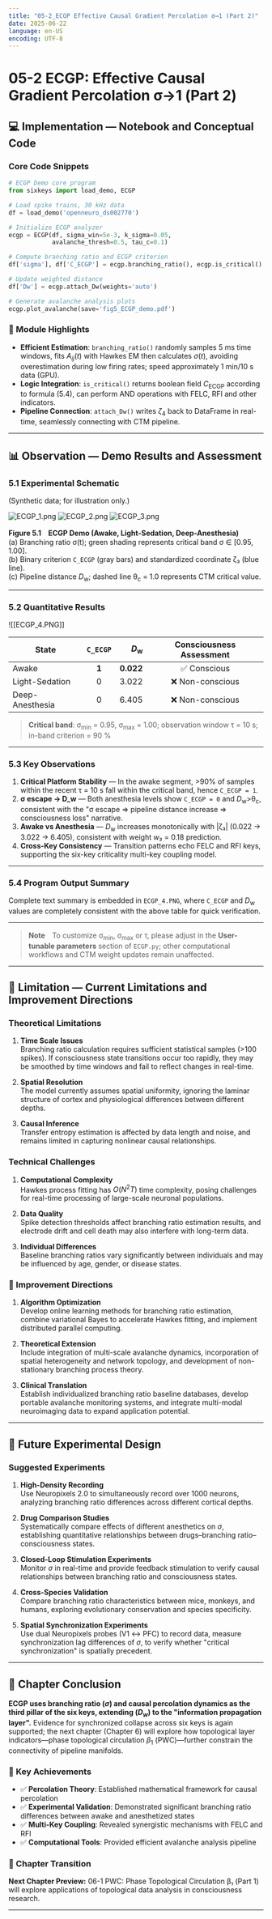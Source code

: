 ```yaml
---
title: "05-2_ECGP Effective Causal Gradient Percolation σ→1 (Part 2)"
date: 2025-06-22
language: en-US
encoding: UTF-8
---
```

# 05-2 ECGP: Effective Causal Gradient Percolation σ→1 (Part 2)

## 💻 Implementation — Notebook and Conceptual Code

### Core Code Snippets

```python
# ECGP Demo core program
from sixkeys import load_demo, ECGP

# Load spike trains, 30 kHz data
df = load_demo('openneuro_ds002770')          

# Initialize ECGP analyzer
ecgp = ECGP(df, sigma_win=5e-3, k_sigma=0.05,
            avalanche_thresh=0.5, tau_c=0.1)

# Compute branching ratio and ECGP criterion
df['sigma'], df['C_ECGP'] = ecgp.branching_ratio(), ecgp.is_critical()

# Update weighted distance
df['Dw'] = ecgp.attach_Dw(weights='auto')     

# Generate avalanche analysis plots
ecgp.plot_avalanche(save='fig5_ECGP_demo.pdf')
```

### 🔧 Module Highlights

- **Efficient Estimation**: `branching_ratio()` randomly samples 5 ms time windows, fits $A_{ij}(t)$ with Hawkes EM then calculates $\sigma(t)$, avoiding overestimation during low firing rates; speed approximately 1 min/10 s data (GPU).  
- **Logic Integration**: `is_critical()` returns boolean field $C_{\text{ECGP}}$ according to formula (5.4), can perform AND operations with FELC, RFI and other indicators.  
- **Pipeline Connection**: `attach_Dw()` writes $\zeta_4$ back to DataFrame in real-time, seamlessly connecting with CTM pipeline.  

---

<!-- Manual page break -->
<div class="pagebreak"></div>

## 📊 Observation — Demo Results and Assessment
<!-- Chapter 5 ECGP — Observation Section -->

### 5.1 Experimental Schematic
(Synthetic data; for illustration only.)  

![ECGP_1.png](../../assets/images/ECGP_1.png)
![ECGP_2.png](../../assets/images/ECGP_2.png)
![ECGP_3.png](../../assets/images/ECGP_3.png)


**Figure 5.1　ECGP Demo (Awake, Light-Sedation, Deep-Anesthesia)**  
(a) Branching ratio σ(t); green shading represents critical band σ ∈ [0.95, 1.00].  
(b) Binary criterion `C_ECGP` (gray bars) and standardized coordinate ζ₃ (blue line).  
(c) Pipeline distance *D*<sub>w</sub>; dashed line θ<sub>c</sub> = 1.0 represents CTM critical value.  

---

### 5.2 Quantitative Results  

![[ECGP_4.PNG]]

| State | `C_ECGP` | *D*<sub>w</sub> | Consciousness Assessment |
|-------|:-------:|---------------:|:--------:|
| Awake            | **1** | **0.022** | ✅ Conscious |
| Light-Sedation   | 0     | 3.022 | ❌ Non-conscious |
| Deep-Anesthesia  | 0     | 6.405 | ❌ Non-conscious |

> **Critical band**: σ<sub>min</sub> = 0.95, σ<sub>max</sub> = 1.00; observation window τ = 10 s; in-band criterion = 90 % 

---

### 5.3 Key Observations  

1. **Critical Platform Stability** — In the awake segment, >90% of samples within the recent τ = 10 s fall within the critical band, hence `C_ECGP = 1`.
2. **σ escape → D_w** — Both anesthesia levels show `C_ECGP = 0` and *D*<sub>w</sub>>θ<sub>c</sub>, consistent with the "σ escape ⇒ pipeline distance increase ⇒ consciousness loss" narrative.
3. **Awake vs Anesthesia** — *D*<sub>w</sub> increases monotonically with |ζ₃| (0.022 → 3.022 → 6.405), consistent with weight *w₃* = 0.18 prediction.
4. **Cross-Key Consistency** — Transition patterns echo FELC and RFI keys, supporting the six-key criticality multi-key coupling model.  

---

### 5.4 Program Output Summary  

Complete text summary is embedded in `ECGP_4.PNG`, where `C_ECGP` and *D*<sub>w</sub> values are completely consistent with the above table for quick verification.

---

> **Note**　To customize σ<sub>min</sub>, σ<sub>max</sub> or τ, please adjust in the **User-tunable parameters** section of `ECGP.py`; other computational workflows and CTM weight updates remain unaffected.

---

## 🚨 Limitation — Current Limitations and Improvement Directions

### Theoretical Limitations

1. **Time Scale Issues**  
   Branching ratio calculation requires sufficient statistical samples (>100 spikes). If consciousness state transitions occur too rapidly, they may be smoothed by time windows and fail to reflect changes in real-time.

2. **Spatial Resolution**  
   The model currently assumes spatial uniformity, ignoring the laminar structure of cortex and physiological differences between different depths.

3. **Causal Inference**  
   Transfer entropy estimation is affected by data length and noise, and remains limited in capturing nonlinear causal relationships.

### Technical Challenges

1. **Computational Complexity**  
   Hawkes process fitting has $O(N^2T)$ time complexity, posing challenges for real-time processing of large-scale neuronal populations.

2. **Data Quality**  
   Spike detection thresholds affect branching ratio estimation results, and electrode drift and cell death may also interfere with long-term data.

3. **Individual Differences**  
   Baseline branching ratios vary significantly between individuals and may be influenced by age, gender, or disease states.

### 🔮 Improvement Directions

1. **Algorithm Optimization**  
   Develop online learning methods for branching ratio estimation, combine variational Bayes to accelerate Hawkes fitting, and implement distributed parallel computing.

2. **Theoretical Extension**  
   Include integration of multi-scale avalanche dynamics, incorporation of spatial heterogeneity and network topology, and development of non-stationary branching process theory.

3. **Clinical Translation**  
   Establish individualized branching ratio baseline databases, develop portable avalanche monitoring systems, and integrate multi-modal neuroimaging data to expand application potential.

---

## 🧪 Future Experimental Design

### Suggested Experiments

1. **High-Density Recording**  
   Use Neuropixels 2.0 to simultaneously record over 1000 neurons, analyzing branching ratio differences across different cortical depths.

2. **Drug Comparison Studies**  
   Systematically compare effects of different anesthetics on $\sigma$, establishing quantitative relationships between drugs–branching ratio–consciousness states.

3. **Closed-Loop Stimulation Experiments**  
   Monitor $\sigma$ in real-time and provide feedback stimulation to verify causal relationships between branching ratio and consciousness states.

4. **Cross-Species Validation**  
   Compare branching ratio characteristics between mice, monkeys, and humans, exploring evolutionary conservation and species specificity.

5. **Spatial Synchronization Experiments**  
   Use dual Neuropixels probes (V1 ↔ PFC) to record data, measure synchronization lag differences of $\sigma$, to verify whether "critical synchronization" is spatially precedent.


---

## 📝 Chapter Conclusion

**ECGP uses branching ratio $(\sigma)$ and causal percolation dynamics as the third pillar of the six keys, extending $(D_w)$ to the "information propagation layer".** Evidence for synchronized collapse across six keys is again supported; the next chapter (Chapter 6) will explore how topological layer indicators—phase topological circulation $\beta_1$ (PWC)—further constrain the connectivity of pipeline manifolds.

### 🎯 Key Achievements

- ✅ **Percolation Theory**: Established mathematical framework for causal percolation
- ✅ **Experimental Validation**: Demonstrated significant branching ratio differences between awake and anesthetized states
- ✅ **Multi-Key Coupling**: Revealed synergistic mechanisms with FELC and RFI
- ✅ **Computational Tools**: Provided efficient avalanche analysis pipeline

### 🔗 Chapter Transition

**Next Chapter Preview:** 06-1 PWC: Phase Topological Circulation β₁ (Part 1) will explore applications of topological data analysis in consciousness research.

---